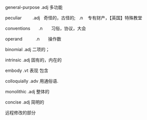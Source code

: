 general-purpose		.adj		多功能

peculiar        	.adj  		奇怪的，古怪的;    .n    专有财产，【英国】特殊教堂

conventions      	.n      	习俗，协议，大会

operand          	.n      	操作数

binomial			.adj		二项的；

intrinsic			.adj		固有的，内在的

embody				.vt			表现 包含

colloquially		.adv		用通俗语.

monolithic			.adj		整体的 

concise				.adj		简明的

远程修改的部分
